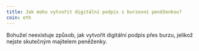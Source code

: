 ```yaml
---
title: Jak mohu vytvořit digitální podpis s burzovní peněženkou?
coin: eth
---
```


Bohužel neexistuje způsob, jak vytvořit digitální podpis přes burzu, jelikož nejste skutečným majitelem peněženky.

